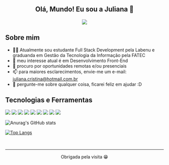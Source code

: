<h2 align='center'> Olá, Mundo! Eu sou a Juliana 👋
</h2>

<h4 align="center">
  <img src="https://img.shields.io/badge/-LinkedIn-blue?style=flat-square&logo=Linkedin&logoColor=white&link=https://www.linkedin.com/in/julianacristinapedroso/" />
</h4>

## Sobre mim

- 👩‍💻 Atualmente sou estudante Full Stack Development pela Labenu e graduanda em Gestão da Tecnologia da Informação pela FATEC
- 🎯 meu interesse atual é em Desenvolvimento Front-End
- 💼 procuro por oportunidades remotas e/ou presenciais 
- 📫 para maiores esclarecimentos, envie-me um e-mail: juliana.cristina@hotmail.com.br
- 💬 pergunte-me sobre qualquer coisa, ficarei feliz em ajudar :D

## Tecnologias e Ferramentas
 
<img src='https://img.shields.io/badge/HTML5-E34F26?style=for-the-badge&logo=html5&logoColor=white' /> <img src='https://img.shields.io/badge/CSS3-1572B6?style=for-the-badge&logo=css3&logoColor=white' /> <img src='https://img.shields.io/badge/JavaScript-F7DF1E?style=for-the-badge&logo=javascript&logoColor=black' /> <img src='https://img.shields.io/badge/TypeScript-007ACC?style=for-the-badge&logo=typescript&logoColor=white' /> <img src='https://img.shields.io/badge/React-20232A?style=for-the-badge&logo=react&logoColor=61DAFB' /> <img src='https://img.shields.io/badge/C%23-239120?style=for-the-badge&logo=c-sharp&logoColor=white' /> <img src='https://img.shields.io/badge/Git-F05032?style=for-the-badge&logo=git&logoColor=white' /> <img src='https://img.shields.io/badge/Material--UI-0081CB?style=for-the-badge&logo=material-ui&logoColor=white' /> <img src='https://img.shields.io/badge/Bootstrap-563D7C?style=for-the-badge&logo=bootstrap&logoColor=white' />

![Anurag's GitHub stats](https://github-readme-stats.vercel.app/api?username=julianapedroso&show_icons=true) 

[![Top Langs](https://github-readme-stats.vercel.app/api/top-langs/?username=julianapedroso&layout=compact)](https://github.com/julianapedroso/github-readme-stats)

<br />
<hr />

<p align='center'> Obrigada pela visita 😁
</p>
<!--
**julianapedroso/julianapedroso** is a ✨ _special_ ✨ repository because its `README.md` (this file) appears on your GitHub profile.

Here are some ideas to get you started:

- 🔭 I’m currently working on ...
- 🌱 I’m currently learning ...
- 👯 I’m looking to collaborate on ...
- 🤔 I’m looking for help with ...
- 💬 Ask me about ...
- 📫 How to reach me: ...
- 😄 Pronouns: ...
- ⚡ Fun fact: ...
-->
